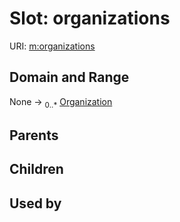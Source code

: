 
# Slot: organizations




URI: [m:organizations](https://codeforde.org/schema/metaorganizations)


## Domain and Range

None &#8594;  <sub>0..\*</sub> [Organization](Organization.md)

## Parents


## Children


## Used by

